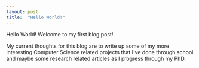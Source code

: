 ```yaml
---
layout: post
title:  "Hello World!"
---
```


Hello World! Welcome to my first blog post!

My current thoughts for this blog are to write up some of my more interesting
Computer Science related projects that I've done through school and maybe some
research related articles as I progress through my PhD.
